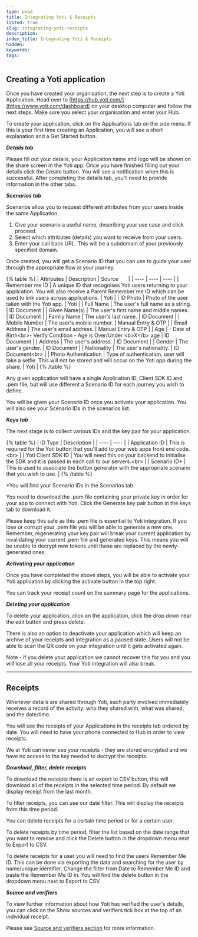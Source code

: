```yaml
---
type: page
title: Integrating Yoti & Receipts
listed: true
slug: integrating-yoti-receipts
description: 
index_title: Integrating Yoti & Receipts
hidden: 
keywords: 
tags: 
---
```


## Creating a Yoti application

Once you have created your organisation, the next step is to create a Yoti Application. Head over to [https://hub.yoti.com/](https://www.yoti.com/dashboard) on your desktop computer and follow the next steps. Make sure you select your organisation and enter your Hub.

To create your application, click on the Applications tab on the side menu. If this is your first time creating an Application, you will see a short explanation and a Get Started button.

**_Details tab_**

Please fill out your details, your Application name and logo will be shown on the share screen in the Yoti app. Once you have finished filling out your details click the Create button. You will see a notification when this is successful. After completing the details tab, you’ll need to provide information in the other tabs.

**_Scenarios tab_**

Scenarios allow you to request different attributes from your users inside the same Application. 

1. Give your scenario a useful name, describing your use case and click proceed.
2. Select which attributes (details) you want to receive from your users.
3. Enter your call back URL. This will be a subdomain of your previously specified domain.

Once created, you will get a Scenario ID that you can use to guide your user through the appropriate flow in your journey.

{% table %}
| Attributes | Description | Source&nbsp; &nbsp; &nbsp;&nbsp; | 
| ---- | ---- | ---- | 
| Remember me ID | A unique ID that recognises Yoti users returning to your application. You will also receive a Parent Remember me ID which can be used to link users across applications. | Yoti | 
| ID Photo | Photo of the user taken with the Yoti app. | Yoti | 
| Full Name | The user's full name as a string. | ID Document | 
| Given Name(s) | The user's first name and middle names. | ID Document | 
| Family Name | The user's last name. | ID Document | 
| Mobile Number | The user's mobile number. | Manual Entry &amp; OTP | 
| Email Address | The user's email address. | Manual Entry &amp; OTP | 
| Age | - Date of Birth&lt;br&gt;- Verify Condition - Age is Over/Under &lt;b&gt;X&lt;/b&gt; age | ID Document | 
| Address | The user's address. | ID Document | 
| Gender | The user's gender. | ID Document | 
| Nationality | The user's nationality. | ID Document&lt;br&gt; | 
| Photo Authentication | Type of authentication, user will take a selfie. This will not be stored and will occur on the Yoti app during the share. | Yoti | 
{% /table %}

Any given application will have a single Application ID, Client SDK ID and .pem file, but will use different a Scenario ID for each journey you wish to define.

You will be given your Scenario ID once you activate your application. You will also see your Scenario IDs in the scenarios list.

**_Keys tab_**

The next stage is to collect various IDs and the key pair for your application.

{% table %}
| ID Type | Description | 
| ---- | ---- | 
| Application ID | This is required for the Yoti button that you'll add to your web apps front end code.&lt;br&gt; | 
| Yoti Client SDK ID | You will need this on your backend to initialise the SDK and it is passed in each call to our servers.&lt;br&gt; | 
| Scenario ID* | This is used to associate the button generator with the appropriate scenario that you wish to use. | 
{% /table %}

*You will find your Scenario IDs in the Scenarios tab.

You need to download the .pem file containing your private key in order for your app to connect with Yoti. Click the Generate key pair button in the keys tab to download it. 

Please keep this safe as this .pem file is essential to Yoti integration. If you lose or corrupt your .pem file you will be able to generate a new one. Remember, regenerating your key pair will break your current application by invalidating your current .pem file and generated keys. This means you will be unable to decrypt new tokens until these are replaced by the newly-generated ones.

**_Activating your application_**

Once you have completed the above steps, you will be able to activate your Yoti application by clicking the activate button in the top right.

You can track your receipt count on the summary page for the applications.

**_Deleting your application_**

To delete your application, click on the application, click the drop down near the edit button and press delete.

There is also an option to deactivate your application which will keep an archive of your receipts and integration as a paused state. Users will not be able to scan the QR code on your integration until it gets activated again.

Note - if you delete your application we cannot recover this for you and you will lose all your receipts. Your Yoti integration will also break.

---

## Receipts

Whenever details are shared through Yoti, each party involved immediately receives a record of the activity: who they shared with, what was shared, and the date/time.

You will see the receipts of your Applications in the receipts tab ordered by date.  You will need to have your phone connected to Hub in order to view receipts.

We at Yoti can never see your receipts - they are stored encrypted and we have no access to the key needed to decrypt the receipts.

**_Download, filter, delete receipts_**

To download the receipts there is an export to CSV button, this will download all of the receipts in the selected time period. By default we display receipt from the last month.

To filter receipts, you can use our date filter. This will display the receipts from this time period.

You can delete receipts for a certain time period or for a certain user.

To delete receipts by time period, filter the list based on the date range that you want to remove and click the Delete button in the dropdown menu next to Export to CSV.

To delete receipts for a user you will need to find the users Remember Me ID. This can be done via exporting the data and searching for the user by name/unique identifier. Change the filter from Date to Remember Me ID and paste the Remember Me ID in.  You will find the delete button in the dropdown menu next to Export to CSV. 

**_Source and verifiers_**

To view further information about how Yoti has verified the user's details, you can click on the Show sources and verifiers tick box at the top of an individual receipt. 

Please see [Source and verifiers section](https://developers.yoti.com/yoti-app-integration/yoti-attributes-explained#source-and-verifiers) for more information.